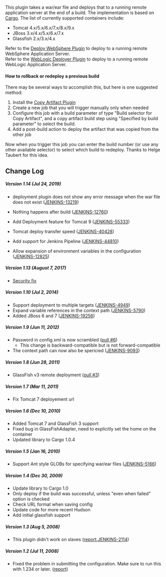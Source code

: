 
This plugin takes a war/ear file and deploys that to a running remote
application server at the end of a build. The implementation is based on
[Cargo](http://cargo.codehaus.org/). The list of currently supported
containers include:

-   Tomcat 4.x/5.x/6.x/7.x/8.x/9.x
-   JBoss 3.x/4.x/5.x/6.x/7.x
-   Glassfish 2.x/3.x/4.x

Refer to the [Deploy WebSphere
Plugin](http://wiki.jenkins-ci.org/display/HUDSON/Deploy+WebSphere+Plugin)
to deploy to a running remote WebSphere Application Server.  
Refer to the [WebLogic Deployer
Plugin](https://wiki.jenkins-ci.org/display/JENKINS/WebLogic+Deployer+Plugin)
to deploy to a running remote WebLogic Application Server.

#### How to rollback or redeploy a previous build

There may be several ways to accomplish this, but here is one suggested
method:

1.  Install the [Copy Artifact
    Plugin](http://localhost:8085/display/JENKINS/Copy+Artifact+Plugin)
2.  Create a new job that you will trigger manually only when needed
3.  Configure this job with a build parameter of type "Build selector
    for Copy Artifact", and a copy artifact build step using "Specified
    by build parameter" to select the build.
4.  Add a post-build action to deploy the artifact that was copied from
    the other job

Now when you trigger this job you can enter the build number (or use any
other available selector) to select which build to redeploy. Thanks to
Helge Taubert for this idea.

## Change Log

##### Version 1.14 (Jul 24, 2019)

-   deployment plugin does not show any error message when the war file
    does not exist
    ([JENKINS-13219](https://issues.jenkins-ci.org/browse/JENKINS-13219))

-   Nothing happens after build
    ([JENKINS-12760](https://issues.jenkins-ci.org/browse/JENKINS-12760))

-   Add Deployment feature for Tomcat 9
    ([JENKINS-55333](https://issues.jenkins-ci.org/browse/JENKINS-55333))

-   Tomcat deploy transfer speed
    ([JENKINS-40428](https://issues.jenkins-ci.org/browse/JENKINS-40428))

-   Add support for Jenkins Pipeline
    ([JENKINS-44810](https://issues.jenkins-ci.org/browse/JENKINS-44810))

-   Allow expansion of environment variables in the configuration
    ([JENKINS-12825](https://issues.jenkins-ci.org/browse/JENKINS-12825))

##### Version 1.13 (August 7, 2017)

-   [Security
    fix](https://jenkins.io/security/advisory/2017-08-07/#deploy-to-container-plugin-stored-plain-text-passwords-in-job-configuration)

##### Version 1.10 (Jul 2, 2014)

-   Support deployment to multiple targets
    ([JENKINS-4949](https://issues.jenkins-ci.org/browse/JENKINS-4949))
-   Expand variable references in the context path
    ([JENKINS-5790](https://issues.jenkins-ci.org/browse/JENKINS-5790))
-   Added JBoss 6 and 7
    ([JENKINS-19256](https://issues.jenkins-ci.org/browse/JENKINS-19256))

##### Version 1.9 (Jun 11, 2012)

-   Password in config.xml is now scrambled ([pull
    \#6](https://github.com/jenkinsci/deploy-plugin/pull/6))
    -   This change is backward-compatible but is not forward-compatible
-   The context path can now also be spericied
    ([JENKINS-9093](https://issues.jenkins-ci.org/browse/JENKINS-9093))

##### Version 1.8 (Jun 28, 2011)

-   GlassFish v3 remote deployment ([pull
    \#3](https://github.com/jenkinsci/deploy-plugin/pull/3))

##### Version 1.7 (Mar 11, 2011)

-   Fix Tomcat 7 deployement url

##### Version 1.6 (Dec 10, 2010)

-   Added Tomcat 7 and GlassFish 3 support
-   Fixed bug in GlassFishAdapter, need to explicitly set the home on
    the container
-   Updated library to Cargo 1.0.4

##### Version 1.5 (Jan 16, 2010)

-   Support Ant style GLOBs for specifying war/ear files
    ([JENKINS-5166](https://issues.jenkins-ci.org/browse/JENKINS-5166))

##### Version 1.4 (Dec 30, 2009)

-   Update library to Cargo 1.0
-   Only deploy if the build was successful, unless "even when failed"
    option is checked
-   Check URL format when saving config
-   Update code for more recent Hudson
-   Add initial glassfish support

##### Version 1.3 (Aug 5, 2008)

-   This plugin didn't work on slaves
    ([report](http://www.nabble.com/Tomcat-deploy-fails-on-slave-agent-%28%27Deploy-war-to-container%27-action%29-td18747851.html),[JENKINS-2114](https://issues.jenkins-ci.org/browse/JENKINS-2114))

##### Version 1.2 (Jul 11, 2008)

-   Fixed the problem in submitting the configuration. Make sure to run
    this with 1.234 or later.
    ([report](http://www.nabble.com/Error-saving-on-%22Deploy-war-to-a-container%22-td18387294.html))

